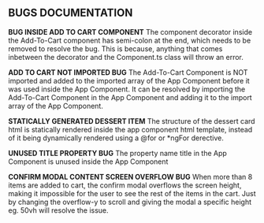 ## BUGS DOCUMENTATION

**BUG INSIDE ADD TO CART COMPONENT**
The component decorator inside the Add-To-Cart component has semi-colon at the end, which needs to be removed to resolve the bug. This is because, anything that comes inbetween the decorator and the Component.ts class will throw an error.

**ADD TO CART NOT IMPORTED BUG**
The Add-To-Cart Component is NOT imported and added to the imported array of the App Component before it was used inside the App Component. It can be resolved by importing the Add-To-Cart Component in the App Component and adding it to the import array of the App Component.

**STATICALLY GENERATED DESSERT ITEM**
The structure of the dessert card html is statically rendered inside the app component html template, instead of it being dynamically rendered using a @for or \*ngFor derective.

**UNUSED TITLE PROPERTY BUG**
The property name title in the App Component is unused inside the App Component

**CONFIRM MODAL CONTENT SCREEN OVERFLOW BUG**
When more than 8 items are added to cart, the confirm modal overflows the screen height, making it impossible for the user to see the rest of the items in the cart. Just by changing the overflow-y to scroll and giving the modal a specific height eg. 50vh will resolve the issue.
